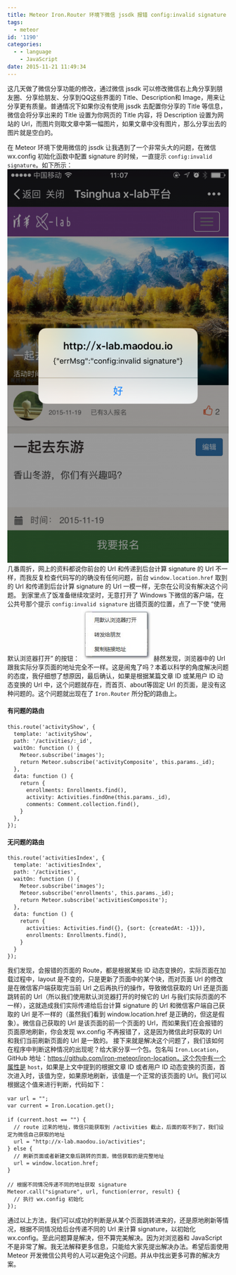 ```yaml
---
title: Meteor Iron.Router 环境下微信 jssdk 报错 config:invalid signature
tags:
  - meteor
id: '1190'
categories:
  - - language
    - JavaScript
date: 2015-11-21 11:49:34
---
```


这几天做了微信分享功能的修改，通过微信 jssdk 可以修改微信右上角分享到朋友圈、分享给朋友、分享到QQ这些界面的 Title、Description和 Image，用来让分享更有质量。普通情况下如果你没有使用 jssdk 去配置你分享的 Title 等信息，微信会将分享出来的 Title 设置为你网页的 Title 内容，将 Description 设置为网站的 Url，而图片则取文章中第一幅图片，如果文章中没有图片，那么分享出去的图片就是空白的。
<!-- more -->
在 Meteor 环境下使用微信的 jssdk 让我遇到了一个非常头大的问题，在微信 wx.config 初始化函数中配置 signature 的时候，一直提示 `config:invalid signature`。如下所示： [![2.pic_hd](/images/2015/11/2.pic_hd-576x1024.png)](/images/2015/11/2.pic_hd.png) 几番周折，网上的资料都说你前台的 Url 和传递到后台计算 signature 的 Url 不一样，而我反复检查代码写的的确没有任何问题，前台 `window.location.href` 取到的 Url 和传递到后台计算 signature 的 Url 一模一样，无奈在公司没有解决这个问题。 到家里点了饭准备继续攻坚时，无意打开了 Windows 下微信的客户端，在公共号那个提示 `config:invalid signature` 出错页面的位置，点了一下使 “使用默认浏览器打开” 的按钮： [![1.pic](/images/2015/11/1.pic_.jpg)](/images/2015/11/1.pic_.jpg) 赫然发现，浏览器中的 Url 跟我实际分享页面的地址完全不一样。这是闹鬼了吗？本着以科学的角度解决问题的态度，我仔细想了想原因，最后确认，如果是根据某篇文章 ID 或某用户 ID 动态变换的 Url 中，这个问题就存在，而首页、about等固定 Url 的页面，是没有这种问题的。这个问题就出现在了 `Iron.Router` 所分配的路由上。

#### 有问题的路由

```
this.route('activityShow', {
  template: 'activityShow',
  path: '/activities/:_id',
  waitOn: function () {
    Meteor.subscribe('images');
    return Meteor.subscribe('activityComposite', this.params._id);
  },
  data: function () {
    return {
      enrollments: Enrollments.find(),
      activity: Activities.findOne(this.params._id),
      comments: Comment.collection.find(),
    }
  },
});
```

#### 无问题的路由

```
this.route('activitiesIndex', {
  template: 'activitiesIndex',
  path: '/activities',
  waitOn: function () {
    Meteor.subscribe('images');
    Meteor.subscribe('enrollments', this.params._id);
    return Meteor.subscribe('activitiesComposite');
  },
  data: function () {
    return {
      activities: Activities.find({}, {sort: {createdAt: -1}}),
      enrollments: Enrollments.find(),
    }
  }
});
```

我们发现，会报错的页面的 Route，都是根据某些 ID 动态变换的，实际页面在加载过程中，layout 是不变的，只是更新了页面中的某个块，而对页面 Url 的修改是在微信客户端获取完当前 Url 之后再执行的操作，导致微信获取的 Url 还是页面跳转前的 Url（所以我们使用默认浏览器打开的时候它的 Url 与我们实际页面的不一样），这就造成我们实际传递给后台计算 signature 的 Url 和微信客户端自己获取的 Url 是不一样的（虽然我们看到 window.location.href 是正确的，但这是假象）。微信自己获取的 Url 是该页面的前一个页面的 Url，而如果我们在会报错的页面原地刷新，你会发现 wx.config 不再报错了，这是因为微信此时获取的 Url 和我们当前刷新页面的 Url 是一致的。 接下来就是解决这个问题了，我们该如何在程序中判断这种情况的出现呢？给大家分享一个包。包名叫 `Iron.Location`，GitHub 地址：https://github.com/iron-meteor/iron-location，这个包中有一个属性是 `host`，如果是上文中提到的根据文章 ID 或者用户 ID 动态变换的页面，首次进入时，该值为空，如果原地刷新，该值是一个正常的该页面的 Url。我们可以根据这个值来进行判断，代码如下：

```
var url = "";
var current = Iron.Location.get();

if (current.host == "") {
  // route 过来的地址，微信只能获取到 /activities 截止，后面的取不到了，我们设定为微信自己获取的地址
  url = "http://x-lab.maodou.io/activities";
} else {
  // 刷新页面或者新建文章后跳转的页面，微信获取的是完整地址
  url = window.location.href;
}

// 根据不同情况传递不同的地址获取 signature
Meteor.call("signature", url, function(error, result) {
  // 执行 wx.config 初始化
});
```

通过以上方法，我们可以成功的判断是从某个页面跳转进来的，还是原地刷新等情况，根据不同情况给后台传递不同的 Url 来计算 signature，以初始化 wx.config。至此问题算是解决，但不算完美解决。因为对浏览器和 JavaScript 不是非常了解。我无法解释更多信息，只能给大家先提出解决办法。希望后面使用 Meteor 开发微信公共号的人可以避免这个问题。并从中找出更多可靠的解决方案。